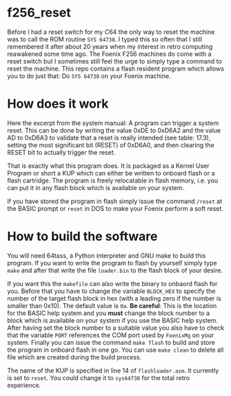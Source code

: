 # f256_reset

Before I had a reset switch for my C64 the only way to reset the machine was to call the
ROM routine `SYS 64738`. I typed this so often that I still remembered it after about 20
years when my interest in retro computing reawakened some time ago. The Foenix F256
machines do come with a reset switch but I sometimes still feel the urge to simply type a 
command to reset the machine. This repo contains a flash resident program which allows
you to do just that: Do `SYS 64738` on your Foenix machine.

# How does it work

Here the excerpt from the system manual: A program can trigger a system reset. This can be done by 
writing the value 0xDE to 0xD6A2 and the value AD to 0xD6A3 to validate that a reset is really 
intended (see table: 17.3), setting the most significant bit (RESET) of 0xD6A0, and then clearing the 
RESET bit to actually trigger the reset.

That is exactly what this program does. It is packaged as a Kernel User Program or short a KUP
which can either be written to onboard flash or a flash cartridge. The program is freely relocatable
in flash memory, i.e. you can put it in any flash block which is available on your system. 

If you have stored the program in flash simply issue the command `/reset` at the BASIC prompt or
`reset` in DOS to make your Foenix perform a soft reset.

# How to build the software

You will need 64tass, a Python interpreter and GNU make to build this program. If you want to
write the program to flash by yourself simply type `make` and after that write the file `loader.bin` 
to the flash block of your desire.

If you want this the `makefile` can also write the binary to onbaord flash for you. Before that you
have to change the variable `BLOCK_HEX` to specify the number of the target flash block in hex (with a leading
zero if the number is smaller than 0x10). The default value is `0a`. **Be careful**: This is the location 
for the BASIC help system and you **must** change the block number to a block which is available on your system
if you use the BASIC help system. After having set the block number to a suitable value you also have to check
that the variable `PORT` references the COM port used by `FoenixMg` on your system. Finally you can issue
the command `make flash` to build and store the program in onboard flash in one go. You can use `make clean`
to delete all file which are created during the build process.

The name of the KUP is specified in line 14 of `flashloader.asm`. It currently is set to `reset`. You could
change it to `sys64738` for the total retro experience.

